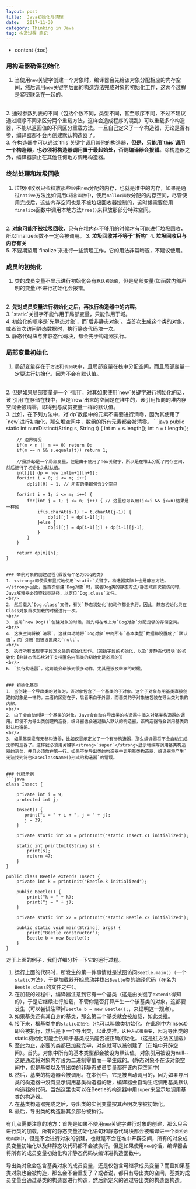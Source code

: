 ```yaml
---
layout: post
title:  Java初始化与清理
date:   2017-11-30
category: Thinking in Java
tag: 构造过程 笔记
---
```


* content
{:toc}


### 用构造器确保初始化
1. 当使用`new`关键字创建一个对象时，编译器会先给该对象分配相应的内存空间，然后调用`new`关键字后面的构造方法完成对象的初始化工作，这两个过程是紧密联系在一起的。  
<br/>
2. 通过参数列表的不同（包括个数不同，类型不同，甚至顺序不同，不过不建议通过顺序不同来区分两个重载方法，这样会造成程序的混乱）可以重载多个构造器，不能以返回值的不同区分重载方法。一旦自己定义了一个构造器，无论是否有参，编译器都不会再创建默认构造器了。  
<br/>
3. 在构造器中可以通过`this`关键字调用其他的构造器，<strong>但是，只能用`this`调用一个构造器，也必须将构造器调用置于最起始处，否则编译器会报错</strong>。除构造器之外，编译器禁止在其他任何地方调用构造器。

### 终结处理和垃圾回收
1. 垃圾回收器只会释放那些经由`new`分配的内存，也就是堆中的内存，如果是通过`native`方法比如调用`C语言函数`中，使用`malloc函数`分配的内存空间，尽管使用完成后，这些内存空间也是不被垃圾回收器控制的，这时候需要使用`finalize`函数中调用本地方法`free()`来释放那部分特殊空间。  
<br/>
2. <strong>对象可能不被垃圾回收</strong>，只有在堆内存不够用的时候才有可能进行垃圾回收，所以finalize函数不一定会被调用。  
3. <strong>垃圾回收并不等于“析构”</strong>  
4. <strong>垃圾回收只与内存有关</strong>  
<br/>
5. 不要期望用`finalize`来进行一些清理工作，它的用法非常晦涩，不建议使用。  

### 成员的初始化
1. 类的成员变量不显示进行初始化会有`默认初始值`，但是局部变量(如函数内部声明的变量)不进行初始化会报错。  
<br/>
2. <strong>先对成员变量进行初始化之后，再执行构造器中的内容。</strong>  
<br/>
3. `static`关键字不能作用于局部变量，只能作用于域。  
<br/>
4. 初始化的顺序是`先静态对象`，而`后非静态对象`。当首次生成这个类的对象，或者首次访问静态数据时，执行静态代码块一次。  
<br/>
5. 静态代码块与非静态代码块，都会先于构造器执行。

### 局部变量初始化
1. 局部变量存在于`方法`和`代码块`中，且局部变量在栈中分配空间，而且局部变量一定要进行初始化，因为不会有默认值。  
<br/>
2. 但是如果局部变量是一个`引用`，对其如果使用`new`关键字进行初始化的话，该`引用`在存储在栈中，但是`new`出来的空间是在堆中的，该引用指向的堆内存空间会被清零，即得到与成员变量一样的默认值。  
<br/>
3. 比如，在下列方法中，对`dp`数组中的元素不需要进行清零，因为其使用了`new`进行初始化，那么堆空间中，数组的所有元素都会被清零。
```java
    public static int numDistinct(String s, String t) {
        int m = s.length();
        int n = t.length();
        
        // 边界情况
        if(m < n || m == 0) return 0;
        if(m == n && s.equals(t)) return 1;
        
        //虽然dp是一个局部变量，但是由于使用了new关键字，所以是在堆上分配了内存空间，然后进行了初始化为默认值。
        int[][] dp = new int[m+1][n+1]; 
        for(int i = 0; i <= m; i++)
            dp[i][0] = 1; // 所有的串都包含1个空串
        
        for(int i = 1; i <= m; i++) {
            for(int j = 1; j <= n; j++) { // 这里也可以用(j<=i && j<=n)结果是一样的
                if(s.charAt(i-1) != t.charAt(j-1)) {
                    dp[i][j] = dp[i-1][j];
                }else {
                    dp[i][j] = dp[i-1][j] + dp[i-1][j-1];
                }
            }
        }
        
        return dp[m][n];
    }
```

### 举例对象的创建过程(假设有个名为Dog的类)
1. <strong>即使没有显式地使用`static`关键字，构造器实际上也是静态方法。</strong>因此，当首次创建`Dog对象`时，或者Dog类的静态方法/静态域首次被访问时，Java解释器必须查找类路径，以定位`Dog.class`文件。  
<br/>
2. 然后载入`Dog.class`文件，有关`静态初始化`的动作都会执行。因此，静态初始化只在Class对象首次加载的时候进行一次。  
<br/>
3. 当用`new Dog()`创建对象的时候，首先将在堆上为`Dog对象`分配足够的存储空间。  
<br/>
4. 这块空间将被`清零`，这就自动地将`Dog对象`中的所有`基本类型`数据都设置成了`默认值`，而`引用`则被设置成为`null`。  
<br/>
5. 执行所有出现于字段定义处的初始化动作。（包括字段的初始化，以及`非静态代码块`的初始化【非静态代码块对于支持匿名内部类的初始化是必须的】）  
<br/>
6. `执行构造器`。这可能会牵涉到很多动作，尤其是涉及继承的时候。


### 初始化基类
1. 当创建一个导出类的对象时，该对象包含了一个基类的子对象。这个子对象与用基类直接创建的对象是一样的。二者的区别在于，后者来自于外部，而基类的子对象被包装在导出类对象的内部。  
<br/>
2. 由于会自动创建一个基类的对象，Java会自动在导出类的构造器中插入对基类构造器的调用。即使不为导出类创建构造器，编译器也会通过插入默认的构造器，该构造器将会调用基类的默认构造器。  
<br/>
3. 如果基类没有无参构造器，比如仅显示定义了一个有参构造器，那么编译器将不会自动生成无参构造器了。这样就必须用关键字<strong>`super`</strong>显示地编写调用基类构造器的语句，并且必须放在第一行。如果不在导出类的构造器中调用基类构造器，编译器将产生`无法找到符合BaseClassName()形式的构造器`的错误。  


### 代码示例
```java
class Insect {
    
    private int i = 9;
    protected int j;
    
    Insect() {
       print("i = " + i + ", j = " + j);
       j = 39;
    }
    
    private static int x1 = printInit("static Insect.x1 initialized");
    
    static int printInit(String s) {
        print(s);
        return 47;
    }
}

public class Beetle extends Insect {
    private int k = printInit("Beetle.k initialized");
    
    public Beetle() {
        print("k = " + k);
        print("j = " + j);
    }
    
    private static int x2 = printInit("static Beetle.x2 initialized");
    
    public static void main(String[] args) {
        print("Beetle constructor");
        Beetle b = new Beetle();
    }
}

```
对于上面的例子，我们详细分析一下它的运行过程。
1. 运行上面的代码时，所发生的第一件事情就是试图访问`Beetle.main()`（一个`static`方法），于是加载器开始启动并找出`Beetle`类的编译代码（在名为`Beetle.class`的文件之中）。
2. 在加载的过程中，编译器注意到它有一个基类（这是由关键字`extends`得知的），于是它继续进行加载，不管你是否打算产生一个该基类的对象，这都要发生（可以尝试注释掉`Beetle b = new Beetle();`，来证明这一观点）。
3. 如果基类还有其自身的基类，那么第二个基类就会被加载，如此类推。
4. 接下来，根基类中的`static初始化`（也可以叫做类初始化，在此例中为Insect）即会被执行，然后是下一个导出类，以此类推。`这种方式很重要`，因为导出类的static初始化可能会依赖于基类成员能否被正确初始化。（这是往方法区加载）
5. 至此为止，必要的类都已加载完毕，对象就可以被创建了（在堆中开辟空间）。首先，对象中所有的基本类型都会被设为默认值，对象引用被设为null--这是通过将对象内存设为二进制零值而一举生成的。(静态对象不在该对象空间中，但是基类以及导出类的非静态成员变量都在该内存空间中)
6. 然后，基类的构造器会被调用。在本例中，它是被自动调用的，因为如果导出类的构造器中没有显示调用基类构造器的话，编译器会自动生成调用基类默认构造器的代码。当然这里也可以在Beetle的构造器中用`super`来显示地调用基类的构造器。
7. 在基类构造器完成之后，导出类的实例变量按其声明次序被初始化。
8. 最后，导出类的构造器其余部分被执行。

有几点需要注意的地方：首先是如果不使用`new`关键字进行对象的创建，那么只会进行类的加载，所有的静态变量初始化语句和静态代码块都会被编译进一个`类初始化函数`中，但是不会进行对象的创建，也就是不会在堆中开辟空间，所有的对象成员变量初始化以及非静态块代码都不会被执行。但是如果使用`new`的话，编译器会将所有的成员变量初始化和非静态代码块编译进构造函数中。

导出类对象会包含基类对象的成员变量，还是仅包含可继承成员变量？而且如果基类对象也会被构造，那么会不会重复了？或者说，都只有导出类的空间，基类的成员变量会通过基类的构造器进行构造，然后新定义的通过导出类的构造器构造。
